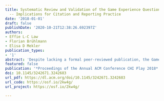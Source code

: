 ```yaml
---
title: Systematic Review and Validation of the Game Experience Questionnaire (GEQ)
  -- Implications for Citation and Reporting Practice
date: '2018-01-01'
draft: false
publishDate: '2020-10-21T12:38:26.692397Z'
authors:
- Effie L-C Law
- Florian Brühlmann
- Elisa D Mekler
publication_types:
- '1'
abstract: 'Despite lacking a formal peer-reviewed publication, the Game Experience Questionnaire (GEQ) is widely applied in games research, which might risk the proliferation of erroneous study implications. This concern motivated us to conduct a systematic literature review of 73 publications, analysing how and why the GEQ and its variants have been employed in current research. Besides inconsistent reporting of psychometric properties, we found that misleading citation practices with regards to the source, rationale and number of items reported were prevalent, which in part seem to stem from confusion over the “manuscript in preparation” status. Additionally, we present the results of a validation study (N = 633), which found no evidence for the originally postulated 7-factor structure of the GEQ. Based on these findings, we discuss the challenges inherent to the “manuscript in preparation” status and provide recommendations for authors, researchers, educators, and reviewers on how to improve reporting, citation and publication practices.'
featured: false
publication: '*Proceedings of the Annual ACM Conference CHI Play 2018*'
doi: 10.1145/3242671.3242683
url_pdf: https://dl.acm.org/doi/10.1145/3242671.3242683
url_code: https://osf.io/2kw4g/
url_project: https://osf.io/2kw4g/

---
```


